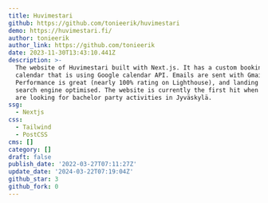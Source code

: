 ```yaml
---
title: Huvimestari
github: https://github.com/tonieerik/huvimestari
demo: https://huvimestari.fi/
author: tonieerik
author_link: https://github.com/tonieerik
date: 2023-11-30T13:43:10.441Z
description: >-
  The website of Huvimestari built with Next.js. It has a custom booking
  calendar that is using Google calendar API. Emails are sent with Gmail API.
  Performance is great (nearly 100% rating on Lighthouse), and landing pages are
  search engine optimised. The website is currently the first hit when people
  are looking for bachelor party activities in Jyväskylä.
ssg:
  - Nextjs
css:
  - Tailwind
  - PostCSS
cms: []
category: []
draft: false
publish_date: '2022-03-27T07:11:27Z'
update_date: '2024-03-22T07:19:04Z'
github_star: 3
github_fork: 0
---
```

